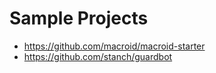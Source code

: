 # Sample Projects

* https://github.com/macroid/macroid-starter
* https://github.com/stanch/guardbot
